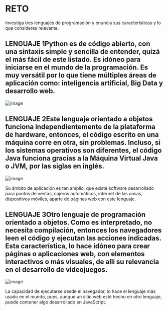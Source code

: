 # RETO
Investiga tres lenguajes de programación y enuncia sus características y lo que consideres relevante.

## LENGUAJE 1Python es de código abierto, con una sintaxis simple y sencilla de entender, quizá el más fácil de este listado. Es idóneo para iniciarse en el mundo de la programación. Es muy versátil por lo que tiene múltiples áreas de aplicación como: inteligencia artificial, Big Data y desarrollo web.
![image](https://user-images.githubusercontent.com/88791189/158039050-d0ef70e5-50ed-4697-a94a-440d7100b557.png)

## LENGUAJE 2Este lenguaje orientado a objetos funciona independientemente de la plataforma de hardware, entonces, el código escrito en una máquina corre en otra, sin problemas. Incluso, si los sistemas operativos son diferentes, el código Java funciona gracias a la Máquina Virtual Java o JVM, por las siglas en inglés. 
![image](https://user-images.githubusercontent.com/88791189/158039095-addad077-68e2-4e40-838c-8af7640b44c4.png)

Su ámbito de aplicación es tan amplio, que existe software desarrollado para puntos de ventas, cajeros automáticos, internet de las cosas, dispositivos móviles, aparte de páginas web con este lenguaje.

## LENGUAJE 3Otro lenguaje de programación orientado a objetos. Como es interpretado, no necesita compilación, entonces los navegadores leen el código y ejecutan las acciones indicadas. Esta característica, lo hace idóneo para crear páginas o aplicaciones web, con elementos interactivos o más visuales, de allí su relevancia en el desarrollo de videojuegos.
![image](https://user-images.githubusercontent.com/88791189/158039111-b112f4d7-d301-4bbd-8460-990b7f1fc522.png)

La capacidad de ejecutarse desde el navegador, lo hace el lenguaje más usado en el mundo, pues, aunque un sitio web esté hecho en otro lenguaje, puede contener algo desarrollado en JavaScript.
